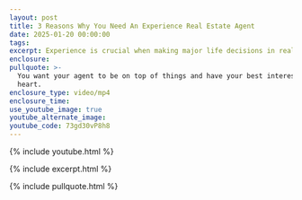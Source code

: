 ```yaml
---
layout: post
title: 3 Reasons Why You Need An Experience Real Estate Agent
date: 2025-01-20 00:00:00
tags:
excerpt: Experience is crucial when making major life decisions in real estate.
enclosure:
pullquote: >-
  You want your agent to be on top of things and have your best interests at
  heart.
enclosure_type: video/mp4
enclosure_time:
use_youtube_image: true
youtube_alternate_image:
youtube_code: 73gd30vP8h8
---
```

{% include youtube.html %}

{% include excerpt.html %}

{% include pullquote.html %}